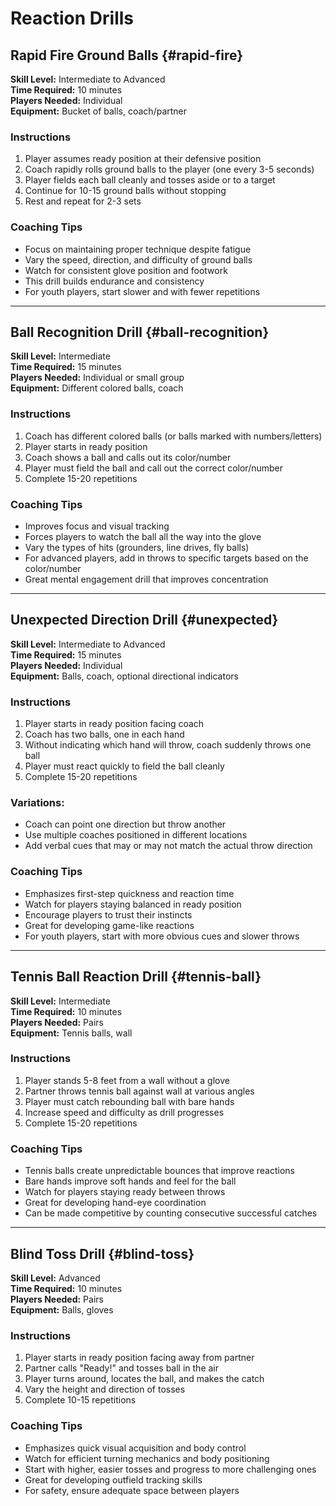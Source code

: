 # Reaction Drills

## Rapid Fire Ground Balls {#rapid-fire}

**Skill Level:** Intermediate to Advanced  
**Time Required:** 10 minutes  
**Players Needed:** Individual  
**Equipment:** Bucket of balls, coach/partner

### Instructions

1. Player assumes ready position at their defensive position
2. Coach rapidly rolls ground balls to the player (one every 3-5 seconds)
3. Player fields each ball cleanly and tosses aside or to a target
4. Continue for 10-15 ground balls without stopping
5. Rest and repeat for 2-3 sets

### Coaching Tips

- Focus on maintaining proper technique despite fatigue
- Vary the speed, direction, and difficulty of ground balls
- Watch for consistent glove position and footwork
- This drill builds endurance and consistency
- For youth players, start slower and with fewer repetitions

---

## Ball Recognition Drill {#ball-recognition}

**Skill Level:** Intermediate  
**Time Required:** 15 minutes  
**Players Needed:** Individual or small group  
**Equipment:** Different colored balls, coach

### Instructions

1. Coach has different colored balls (or balls marked with numbers/letters)
2. Player starts in ready position
3. Coach shows a ball and calls out its color/number
4. Player must field the ball and call out the correct color/number
5. Complete 15-20 repetitions

### Coaching Tips

- Improves focus and visual tracking
- Forces players to watch the ball all the way into the glove
- Vary the types of hits (grounders, line drives, fly balls)
- For advanced players, add in throws to specific targets based on the color/number
- Great mental engagement drill that improves concentration

---

## Unexpected Direction Drill {#unexpected}

**Skill Level:** Intermediate to Advanced  
**Time Required:** 15 minutes  
**Players Needed:** Individual  
**Equipment:** Balls, coach, optional directional indicators

### Instructions

1. Player starts in ready position facing coach
2. Coach has two balls, one in each hand
3. Without indicating which hand will throw, coach suddenly throws one ball
4. Player must react quickly to field the ball cleanly
5. Complete 15-20 repetitions

### Variations:
- Coach can point one direction but throw another
- Use multiple coaches positioned in different locations
- Add verbal cues that may or may not match the actual throw direction

### Coaching Tips

- Emphasizes first-step quickness and reaction time
- Watch for players staying balanced in ready position
- Encourage players to trust their instincts
- Great for developing game-like reactions
- For youth players, start with more obvious cues and slower throws

---

## Tennis Ball Reaction Drill {#tennis-ball}

**Skill Level:** Intermediate  
**Time Required:** 10 minutes  
**Players Needed:** Pairs  
**Equipment:** Tennis balls, wall

### Instructions

1. Player stands 5-8 feet from a wall without a glove
2. Partner throws tennis ball against wall at various angles
3. Player must catch rebounding ball with bare hands
4. Increase speed and difficulty as drill progresses
5. Complete 15-20 repetitions

### Coaching Tips

- Tennis balls create unpredictable bounces that improve reactions
- Bare hands improve soft hands and feel for the ball
- Watch for players staying ready between throws
- Great for developing hand-eye coordination
- Can be made competitive by counting consecutive successful catches

---

## Blind Toss Drill {#blind-toss}

**Skill Level:** Advanced  
**Time Required:** 10 minutes  
**Players Needed:** Pairs  
**Equipment:** Balls, gloves

### Instructions

1. Player starts in ready position facing away from partner
2. Partner calls "Ready!" and tosses ball in the air
3. Player turns around, locates the ball, and makes the catch
4. Vary the height and direction of tosses
5. Complete 10-15 repetitions

### Coaching Tips

- Emphasizes quick visual acquisition and body control
- Watch for efficient turning mechanics and body positioning
- Start with higher, easier tosses and progress to more challenging ones
- Great for developing outfield tracking skills
- For safety, ensure adequate space between players
